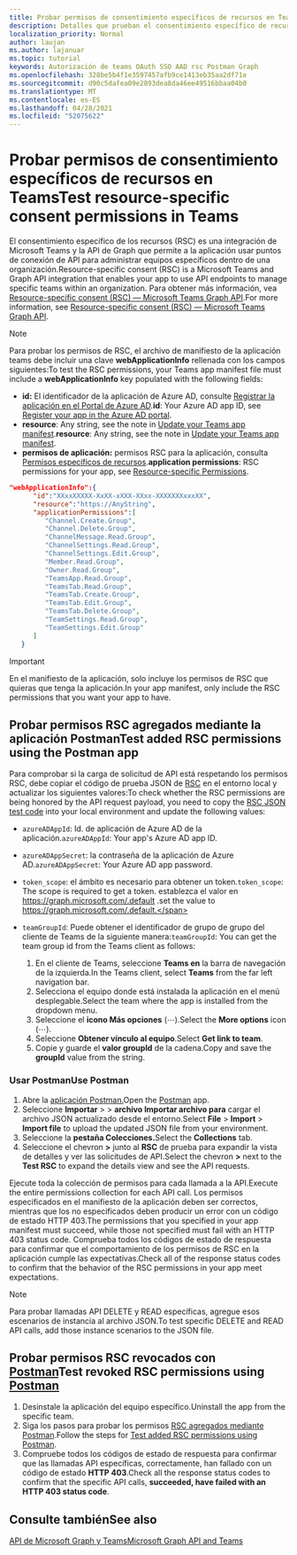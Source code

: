 ```yaml
---
title: Probar permisos de consentimiento específicos de recursos en Teams
description: Detalles que prueban el consentimiento específico de recursos en Teams con Postman
localization_priority: Normal
author: laujan
ms.author: lajanuar
ms.topic: tutorial
keywords: Autorización de teams OAuth SSO AAD rsc Postman Graph
ms.openlocfilehash: 328be5b4f1e3597457afb9ce1413eb35aa2df71e
ms.sourcegitcommit: d90c5dafea09e2893dea8da46ee49516bbaa04b0
ms.translationtype: MT
ms.contentlocale: es-ES
ms.lasthandoff: 04/28/2021
ms.locfileid: "52075622"
---
```

# <a name="test-resource-specific-consent-permissions-in-teams"></a><span data-ttu-id="6ac4b-104">Probar permisos de consentimiento específicos de recursos en Teams</span><span class="sxs-lookup"><span data-stu-id="6ac4b-104">Test resource-specific consent permissions in Teams</span></span>

<span data-ttu-id="6ac4b-105">El consentimiento específico de los recursos (RSC) es una integración de Microsoft Teams y la API de Graph que permite a la aplicación usar puntos de conexión de API para administrar equipos específicos dentro de una organización.</span><span class="sxs-lookup"><span data-stu-id="6ac4b-105">Resource-specific consent (RSC) is a Microsoft Teams and Graph API integration that enables your app to use API endpoints to manage specific teams within an organization.</span></span> <span data-ttu-id="6ac4b-106">Para obtener más información, vea [Resource-specific consent (RSC) — Microsoft Teams Graph API](resource-specific-consent.md).</span><span class="sxs-lookup"><span data-stu-id="6ac4b-106">For more information, see [Resource-specific consent (RSC) — Microsoft Teams Graph API](resource-specific-consent.md).</span></span>

> [!NOTE]
> <span data-ttu-id="6ac4b-107">Para probar los permisos de RSC, el archivo de manifiesto de la aplicación teams debe incluir una clave **webApplicationInfo** rellenada con los campos siguientes:</span><span class="sxs-lookup"><span data-stu-id="6ac4b-107">To test the RSC permissions, your Teams app manifest file must include a **webApplicationInfo** key populated with the following fields:</span></span>
>
> - <span data-ttu-id="6ac4b-108">**id:** El identificador de la aplicación de Azure AD, consulte [Registrar la aplicación en el Portal de Azure AD](resource-specific-consent.md#register-your-app-with-microsoft-identity-platform-via-the-azure-ad-portal).</span><span class="sxs-lookup"><span data-stu-id="6ac4b-108">**id**: Your Azure AD app ID, see [Register your app in the Azure AD portal](resource-specific-consent.md#register-your-app-with-microsoft-identity-platform-via-the-azure-ad-portal).</span></span>
> - <span data-ttu-id="6ac4b-109">**resource**: Any string, see the note in  [Update your Teams app manifest](resource-specific-consent.md#update-your-teams-app-manifest).</span><span class="sxs-lookup"><span data-stu-id="6ac4b-109">**resource**: Any string, see the note in  [Update your Teams app manifest](resource-specific-consent.md#update-your-teams-app-manifest).</span></span>
> - <span data-ttu-id="6ac4b-110">**permisos de aplicación:** permisos RSC para la aplicación, consulta [Permisos específicos de recursos](resource-specific-consent.md#resource-specific-permissions).</span><span class="sxs-lookup"><span data-stu-id="6ac4b-110">**application permissions**: RSC permissions for  your app, see [Resource-specific Permissions](resource-specific-consent.md#resource-specific-permissions).</span></span>

```json
"webApplicationInfo":{
      "id":"XXxxXXXXX-XxXX-xXXX-XXxx-XXXXXXXxxxXX",
      "resource":"https://AnyString",
      "applicationPermissions":[
         "Channel.Create.Group",
         "Channel.Delete.Group",
         "ChannelMessage.Read.Group",
         "ChannelSettings.Read.Group",
         "ChannelSettings.Edit.Group",
         "Member.Read.Group",
         "Owner.Read.Group",
         "TeamsApp.Read.Group",
         "TeamsTab.Read.Group",
         "TeamsTab.Create.Group",
         "TeamsTab.Edit.Group",
         "TeamsTab.Delete.Group",
         "TeamSettings.Read.Group",
         "TeamSettings.Edit.Group"
      ]
   }
```

> [!IMPORTANT]
> <span data-ttu-id="6ac4b-111">En el manifiesto de la aplicación, solo incluye los permisos de RSC que quieras que tenga la aplicación.</span><span class="sxs-lookup"><span data-stu-id="6ac4b-111">In your app manifest, only include the RSC permissions that you want your app to have.</span></span>

## <a name="test-added-rsc-permissions-using-the-postman-app"></a><span data-ttu-id="6ac4b-112">Probar permisos RSC agregados mediante la aplicación Postman</span><span class="sxs-lookup"><span data-stu-id="6ac4b-112">Test added RSC permissions using the Postman app</span></span>

<span data-ttu-id="6ac4b-113">Para comprobar si la carga de solicitud de API está respetando los permisos RSC, debe copiar el código de prueba JSON de [RSC](test-rsc-json-file.md) en el entorno local y actualizar los siguientes valores:</span><span class="sxs-lookup"><span data-stu-id="6ac4b-113">To check whether the RSC permissions are being honored by the API request payload, you need to copy the [RSC JSON test code](test-rsc-json-file.md) into your local environment and update the following values:</span></span>

* <span data-ttu-id="6ac4b-114">`azureADAppId`: Id. de aplicación de Azure AD de la aplicación.</span><span class="sxs-lookup"><span data-stu-id="6ac4b-114">`azureADAppId`: Your app's Azure AD app ID.</span></span>
* <span data-ttu-id="6ac4b-115">`azureADAppSecret`: la contraseña de la aplicación de Azure AD.</span><span class="sxs-lookup"><span data-stu-id="6ac4b-115">`azureADAppSecret`: Your Azure AD app password.</span></span>
* <span data-ttu-id="6ac4b-116">`token_scope`: el ámbito es necesario para obtener un token.</span><span class="sxs-lookup"><span data-stu-id="6ac4b-116">`token_scope`: The scope is required to get a token.</span></span> <span data-ttu-id="6ac4b-117">establezca el valor en https://graph.microsoft.com/.default .</span><span class="sxs-lookup"><span data-stu-id="6ac4b-117">set the value to https://graph.microsoft.com/.default.</span></span>
* <span data-ttu-id="6ac4b-118">`teamGroupId`: Puede obtener el identificador de grupo de grupo del cliente de Teams de la siguiente manera:</span><span class="sxs-lookup"><span data-stu-id="6ac4b-118">`teamGroupId`: You can get the team group id from the Teams client as follows:</span></span>

    1. <span data-ttu-id="6ac4b-119">En el cliente de Teams, seleccione **Teams en** la barra de navegación de la izquierda.</span><span class="sxs-lookup"><span data-stu-id="6ac4b-119">In the Teams client, select **Teams** from the far left navigation bar.</span></span>
    2. <span data-ttu-id="6ac4b-120">Selecciona el equipo donde está instalada la aplicación en el menú desplegable.</span><span class="sxs-lookup"><span data-stu-id="6ac4b-120">Select the team where the app is installed from the dropdown menu.</span></span>
    3. <span data-ttu-id="6ac4b-121">Seleccione el **icono Más opciones** (&#8943;).</span><span class="sxs-lookup"><span data-stu-id="6ac4b-121">Select the **More options** icon (&#8943;).</span></span>
    4. <span data-ttu-id="6ac4b-122">Seleccione **Obtener vínculo al equipo**.</span><span class="sxs-lookup"><span data-stu-id="6ac4b-122">Select **Get link to team**.</span></span> 
    5. <span data-ttu-id="6ac4b-123">Copie y guarde el **valor groupId** de la cadena.</span><span class="sxs-lookup"><span data-stu-id="6ac4b-123">Copy and save the **groupId** value from the string.</span></span>

### <a name="use-postman"></a><span data-ttu-id="6ac4b-124">Usar Postman</span><span class="sxs-lookup"><span data-stu-id="6ac4b-124">Use Postman</span></span>

1. <span data-ttu-id="6ac4b-125">Abre la [aplicación Postman.](https://www.postman.com)</span><span class="sxs-lookup"><span data-stu-id="6ac4b-125">Open the [Postman](https://www.postman.com) app.</span></span>
2. <span data-ttu-id="6ac4b-126">Seleccione **Importar**  >    >  **archivo Importar archivo para** cargar el archivo JSON actualizado desde el entorno.</span><span class="sxs-lookup"><span data-stu-id="6ac4b-126">Select **File** > **Import** > **Import file** to upload the updated JSON file from your environment.</span></span>  
3. <span data-ttu-id="6ac4b-127">Seleccione la **pestaña Colecciones.**</span><span class="sxs-lookup"><span data-stu-id="6ac4b-127">Select the **Collections** tab.</span></span> 
4. <span data-ttu-id="6ac4b-128">Seleccione el chevron **>** junto al **RSC** de prueba para expandir la vista de detalles y ver las solicitudes de API.</span><span class="sxs-lookup"><span data-stu-id="6ac4b-128">Select the chevron **>** next to the **Test RSC** to expand the details view and see the API requests.</span></span>

<span data-ttu-id="6ac4b-129">Ejecute toda la colección de permisos para cada llamada a la API.</span><span class="sxs-lookup"><span data-stu-id="6ac4b-129">Execute the entire permissions collection for each API call.</span></span> <span data-ttu-id="6ac4b-130">Los permisos especificados en el manifiesto de la aplicación deben ser correctos, mientras que los no especificados deben producir un error con un código de estado HTTP 403.</span><span class="sxs-lookup"><span data-stu-id="6ac4b-130">The permissions that you specified in your app manifest must succeed, while those not specified must fail with an HTTP 403 status code.</span></span> <span data-ttu-id="6ac4b-131">Comprueba todos los códigos de estado de respuesta para confirmar que el comportamiento de los permisos de RSC en la aplicación cumple las expectativas.</span><span class="sxs-lookup"><span data-stu-id="6ac4b-131">Check all of the response status codes to confirm that the behavior of the RSC permissions in your app meet expectations.</span></span>

> [!NOTE]
> <span data-ttu-id="6ac4b-132">Para probar llamadas API DELETE y READ específicas, agregue esos escenarios de instancia al archivo JSON.</span><span class="sxs-lookup"><span data-stu-id="6ac4b-132">To test specific DELETE and READ API calls, add those instance scenarios to the JSON file.</span></span>

## <a name="test-revoked-rsc-permissions-using-postman"></a><span data-ttu-id="6ac4b-133">Probar permisos RSC revocados con [Postman](https://www.postman.com/)</span><span class="sxs-lookup"><span data-stu-id="6ac4b-133">Test revoked RSC permissions using [Postman](https://www.postman.com/)</span></span>

1. <span data-ttu-id="6ac4b-134">Desinstale la aplicación del equipo específico.</span><span class="sxs-lookup"><span data-stu-id="6ac4b-134">Uninstall the app from the specific team.</span></span>
2. <span data-ttu-id="6ac4b-135">Siga los pasos para probar los permisos [RSC agregados mediante Postman](#test-added-rsc-permissions-using-the-postman-app).</span><span class="sxs-lookup"><span data-stu-id="6ac4b-135">Follow the steps for [Test added RSC permissions using Postman](#test-added-rsc-permissions-using-the-postman-app).</span></span>
3. <span data-ttu-id="6ac4b-136">Compruebe todos los códigos de estado de respuesta para confirmar que las llamadas API específicas, correctamente, han fallado con un código de estado **HTTP 403**.</span><span class="sxs-lookup"><span data-stu-id="6ac4b-136">Check all the response status codes to confirm that the specific API calls, **succeeded, have failed with an HTTP 403 status code**.</span></span>

## <a name="see-also"></a><span data-ttu-id="6ac4b-137">Consulte también</span><span class="sxs-lookup"><span data-stu-id="6ac4b-137">See also</span></span>

[<span data-ttu-id="6ac4b-138">API de Microsoft Graph y Teams</span><span class="sxs-lookup"><span data-stu-id="6ac4b-138">Microsoft Graph API and Teams</span></span>](/graph/api/resources/teams-api-overview?view=graph-rest-1.0&preserve-view=true)

